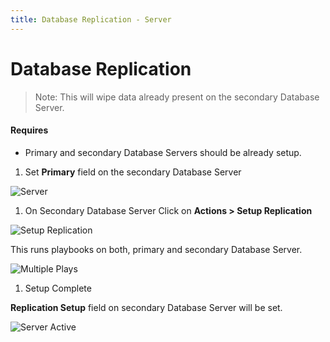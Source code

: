 ```yaml
---
title: Database Replication - Server
---
```


# Database Replication

> Note: This will wipe data already present on the secondary Database Server.

#### Requires 
- Primary and secondary Database Servers should be already setup.

1. Set **Primary** field on the secondary Database Server

 ![Server](/assets/press/images/internal/servers/database-replication/primary-set.png)

1. On Secondary Database Server Click on **Actions > Setup Replication**

 ![Setup Replication](/assets/press/images/internal/servers/database-replication/database-server-actions.png)

 This runs playbooks on both, primary and secondary Database Server.

 ![Multiple Plays](/assets/press/images/internal/servers/database-replication/multiple-plays.png)


1. Setup Complete

 **Replication Setup** field on secondary Database Server will be set.

 ![Server Active](/assets/press/images/internal/servers/database-replication/replication-complete.png)
